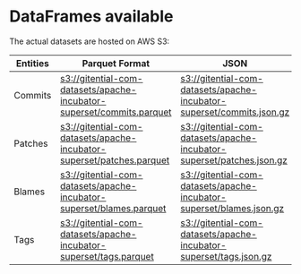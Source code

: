 # DataFrames available

The actual datasets are hosted on AWS S3:

Entities|Parquet Format|JSON
---|---|---
Commits|[s3://gitential-com-datasets/apache-incubator-superset/commits.parquet](https://s3.amazonaws.com/gitential-com-datasets/apache-incubator-superset/commits.parquet)|[s3://gitential-com-datasets/apache-incubator-superset/commits.json.gz](https://s3.amazonaws.com/gitential-com-datasets/apache-incubator-superset/commits.json.gz)
Patches|[s3://gitential-com-datasets/apache-incubator-superset/patches.parquet](https://s3.amazonaws.com/gitential-com-datasets/apache-incubator-superset/patches.parquet)|[s3://gitential-com-datasets/apache-incubator-superset/patches.json.gz](https://s3.amazonaws.com/gitential-com-datasets/apache-incubator-superset/patches.json.gz)
Blames|[s3://gitential-com-datasets/apache-incubator-superset/blames.parquet](https://s3.amazonaws.com/gitential-com-datasets/apache-incubator-superset/blames.parquet)|[s3://gitential-com-datasets/apache-incubator-superset/blames.json.gz](https://s3.amazonaws.com/gitential-com-datasets/apache-incubator-superset/blames.json.gz)
Tags|[s3://gitential-com-datasets/apache-incubator-superset/tags.parquet](https://s3.amazonaws.com/gitential-com-datasets/apache-incubator-superset/tags.parquet)|[s3://gitential-com-datasets/apache-incubator-superset/tags.json.gz](https://s3.amazonaws.com/gitential-com-datasets/apache-incubator-superset/tags.json.gz)
